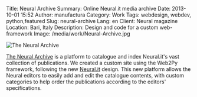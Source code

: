 Title: Neural Archive
Summary: Online Neural.it media archive
Date: 2013-10-01 15:52
Author: manufactura
Category: Work
Tags: webdesign, webdev, python,featured
Slug: neural-archive
Lang: en
Client: Neural magazine
Location: Bari, Italy
Description: Design and code for a custom web-framework
Image: /media/work/Neural-Archive.jpg

![The Neural Archive]({filename}/media/work/Neural-Archive.jpg)

[The Neural Archive](http://archive.neural.it) is a platform to catalogue 
and index Neural.it's vast collection of publications.
We created a custom site using the Web2Py framework, following the new 
[Neural.it](http://manufacturaindependente.org/neural-it) design. 
This new platform allows the Neural editors to easily add and edit 
the catalogue contents, with custom categories to help order 
the publications according to the editors' specifications.
